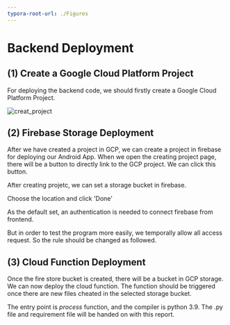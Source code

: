 ```yaml
---
typora-root-url: ./Figures
---
```


# Backend Deployment



## (1) Create a Google Cloud Platform Project

For deploying the backend code, we should firstly create a Google Cloud Platform Project.

![creat_project](/creat_project.png)



## (2) Firebase Storage Deployment

After we have created a project in GCP, we can create a project in firebase for deploying our Android App. When we open the creating project page, there will be a button to directly link to the GCP project. We can click this button.



After creating projetc, we can set a storage bucket in firebase.



Choose the location and click 'Done'



As the default set, an authentication is needed to connect firebase from frontend. 



But in order to test the program more easily, we temporally allow all access request. So the rule should be changed as followed.



## (3) Cloud Function Deployment

Once the fire store bucket is created, there will be a bucket in GCP storage. We can now deploy the cloud function. The function should be triggered once there are new files cheated in the selected storage bucket.



The entry point is $process$ function, and the compiler is python 3.9. The .py file and requirement file will be handed on with this report.